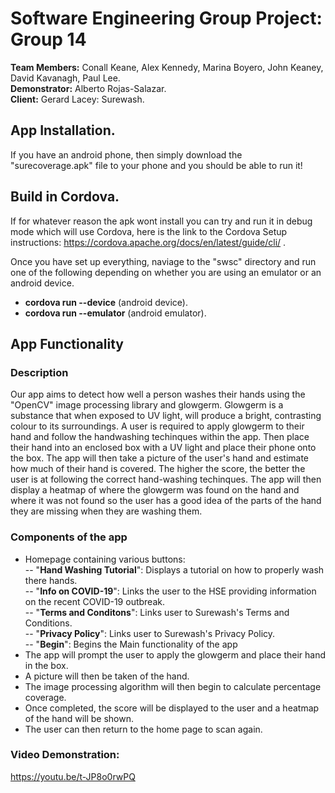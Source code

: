 # **Software Engineering Group Project: Group 14**  
 **Team Members:** Conall Keane, Alex Kennedy, Marina Boyero, John Keaney, David Kavanagh, Paul Lee.  
 **Demonstrator:** Alberto Rojas-Salazar.  
**Client:** Gerard Lacey: Surewash.


## App Installation.
If you have an android phone, then simply download the "surecoverage.apk" file to your phone and you should be able to run it!

## Build in Cordova.
If for whatever reason the apk wont install you can try and run it in debug mode which will use Cordova, here is the link to the Cordova Setup instructions: https://cordova.apache.org/docs/en/latest/guide/cli/ .

Once you have set up everything, naviage to the "swsc" directory and run one of the following depending on whether you are using an emulator or an android device.
- **cordova run --device**  (android device).
- **cordova run --emulator** (android emulator).

## App Functionality
### Description
Our app aims to detect how well a person washes their hands using the "OpenCV" image processing library and glowgerm. Glowgerm is a substance that when exposed to UV light, will produce a bright, contrasting colour to its surroundings. A user is required to apply glowgerm to their hand and follow the handwashing techinques within the app. Then place their hand into an enclosed box with a UV light and place their phone onto the box. The app will then take a picture of the user's hand and estimate how much of their hand is covered. The higher the score, the better the user is at following the correct hand-washing techinques. The app will then display a heatmap of where the glowgerm was found on the hand and where it was not found so the user has a good idea of the parts of the hand they are missing when they are washing them.

### Components of the app
- Homepage containing various buttons:  
-- "**Hand Washing Tutorial**": Displays a tutorial on how to properly wash there hands.  
-- "**Info on COVID-19**": Links the user to the HSE providing information on the recent COVID-19 outbreak.  
-- "**Terms and Conditons**": Links user to Surewash's Terms and Conditions.  
-- "**Privacy Policy**": Links user to Surewash's Privacy Policy.  
-- "**Begin**": Begins the Main functionality of the app  
- The app will prompt the user to apply the glowgerm and place their hand in the box.  
- A picture will then be taken of the hand.  
- The image processing algorithm will then begin to calculate percentage coverage.  
- Once completed, the score will be displayed to the user and a heatmap of the hand will be shown.  
- The user can then return to the home page to scan again.  

### Video Demonstration:  
https://youtu.be/t-JP8o0rwPQ
